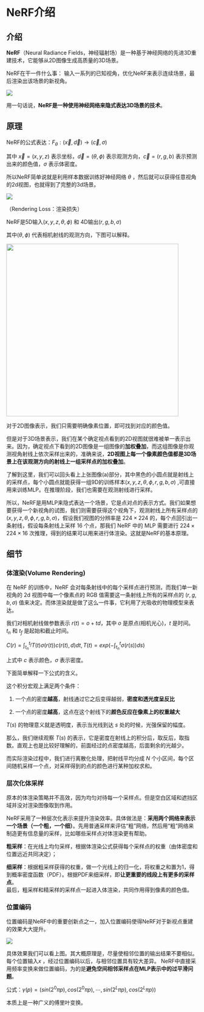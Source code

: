 # NeRF介绍

## 介绍

**NeRF**（Neural Radiance Fields，神经辐射场）是一种基于神经网络的先进3D重建技术，它能够从2D图像生成高质量的3D场景。

NeRF在干一件什么事： 输入一系列的已知视角，优化NeRF来表示连续场景，最后渲染出该场景的新视角。

![](D:\Program\3D\NeRF\images\1.png)

用一句话说，**NeRF是一种使用神经网络来隐式表达3D场景的技术**。

## 原理

NeRF的公式表达：$F_{\theta }:(\vec{x} ,\vec{d}) \to (\vec{c}, \sigma )$

其中 $\vec{x} = (x, y, z)$ 表示坐标，$\vec{d} = (\theta, \phi)$ 表示观测方向，$\vec{c}=(r, g, b)$ 表示预测出来的颜色值，$\sigma$ 表示体密度。

所以NeRF简单说就是利用样本数据训练好神经网络 $\theta$ ，然后就可以获得任意视角的2d视图，也就得到了完整的3d场景。 

![](D:\Program\3D\NeRF\images\2.png)

（Rendering Loss：渲染损失）

NeRF是5D输入$(x,y, z, \theta, \phi)$ 和 4D输出$(r, g, b, \sigma)$ 

其中$(\theta, \phi)$ 代表相机射线的观测方向，下图可以解释。

<img src="file:///D:/Program/3D/NeRF/images/3.png" title="" alt="" width="453">

对于2D图像表示，我们只需要明确像素位置，即可找到对应的颜色值。

但是对于3D场景表示，我们在某个确定视点看到的2D视图就很难被单一表示出来。因为，确定视点下看到的2D图像是一组图像的**加权叠加**，而这组图像是你观测视角射线上依次采样出来的，准确来说，**2D视图上每一个像素颜色值都是3D场景上在该观测方向的射线上一组采样点的加权叠加**。

了解到这里，我们可以回头看上上张图像(a)部分，其中黑色的小圆点就是射线上的采样点，每个小圆点就能获得一组9D的训练样本$(x,y,z,\theta,\phi,r,g,b,\sigma)$ ,可直接用来训练MLP。在推理阶段，我们也需要在观测射线进行采样。

所以，NeRF是用MLP来隐式表达一个场景，它是点对点的表示方式。我们如果想要获得一个新视角的试图，我们则需要获得这个视角下，观测射线上所有采样点的$(x,y,z,\theta,\phi,r,g,b,\sigma)$，假设我们视图的分辨率是 $224\times224$ 的，每个点回引出一条射线，假设每条射线上采样 $16$ 个点，那我们 NeRF 中的 MLP 需要进行 $224\times224\times16$ 次推理，得到的结果可以用来进行体渲染。这就是NeRF的基本原理。

## 细节

### 体渲染(Volume Rendering)

在 NeRF 的训练中，NeRF 会对每条射线中的每个采样点进行预测，而我们单一新视角的 2d 视图中每一个像素点的 RGB 值需要这一条射线上所有的采样点的 $(r,g,b,\sigma)$ 值来决定。而体渲染就是做了这么一件事，它利用了光吸收的物理模型来表达。

我们对相机射线做参数表示 $r(t) = o + td$，其中 $o$ 是原点(相机光心)，$t$ 是时间。$t_n$ 和 $t_f$ 是起始和截止时间。

$C(r) = \int_{t_n}^{t_f}T(t)\sigma (r(t))c(r(t), d)dt, T(t) = exp(-\int_{t_n}^{t} \sigma (r(s))ds)$

上式中 $c$ 表示颜色，$\sigma$ 表示密度。

下面简单解释一下公式的含义。

这个积分宏观上满足两个条件：

1. 一个点的密度**越高**，射线通过它之后变得越弱，**密度和透光度呈反比**

2. 一个点的密度**越高**，这点在这个射线下的**颜色反应在像素上的权重越大**

$T(s)$ 的物理意义就是透明度，表示当光线到达 $s$ 处的时候，光强保留的幅度。

那么，我们继续观察 $T(s)$ 的表示，它是密度在射线上的积分后，取反后，取指数。直观上也是比较好理解的，前面经过的点密度越高，后面剩余的光越少。

而实际渲染过程中，我们进行离散化处理，把射线平均分成 $N$ 个小区间，每个区间随机采样一个点，对采样得到的点的颜色进行某种加权求和。

### 层次化体采样

原本的体渲染策略并不高效，因为均匀对待每一个采样点。但是空白区域和遮挡区域并没对渲染图像取到作用。

NeRF采用了一种层次化表示来提升渲染效率。具体做法是：**采用两个网络来表示一个场景（一个粗，一个细）**。先用普通采样来评估“粗”网络，然后用“粗”网络来制造更有信息量的采样，比如哪些采样点对体渲染更有帮助。

**粗采样**：在光线上均匀采样，根据体渲染公式获得每个采样点的权重（由体密度和位置远近共同决定）；

**细采样**：根据粗采样获得的权重，做一个光线上的归一化，将权重之和置为1，得到概率密度函数（PDF）。根据PDF来细采样，即**让更重要的线段上有更多的采样点**。  
最后，粗采样和精采样的采样点一起进入体渲染，共同作用得到像素的颜色值。

### 位置编码

位置编码是NeRF中的重要创新点之一，加入位置编码使得NeRF对于新视点重建的效果大大提升。

![](D:\Program\3D\NeRF\images\4.png)

具体效果我们可以看上图。其大概原理是，尽量使相邻位置的输出结果不要相似。每个位置输入$x$ ，经过位置编码以后，与相邻位置具有较大差异。
NeRF中直接采用频率变换来做位置编码，为的是**避免空间相邻采样点在MLP表示中的过平滑问题**。

公式：$\gamma (p) = (sin(2^0\pi p),cos(2^0\pi p), \cdots, sin(2^L\pi p), cos(2^L\pi p))$ 

本质上是一种广义的傅里叶变换。
